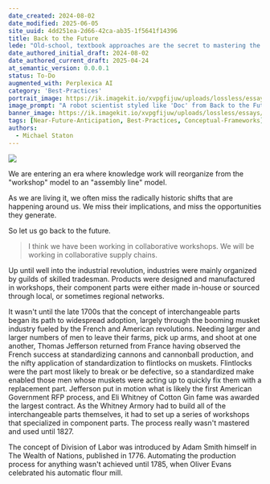 ```yaml
---
date_created: 2024-08-02
date_modified: 2025-06-05
site_uuid: 4dd251ea-2d66-42ca-ab35-1f5641f14396
title: Back to the Future
lede: "Old-school, textbook approaches are the secret to mastering the future of AI — sometimes, progress means going back to proven basics."
date_authored_initial_draft: 2024-08-02
date_authored_current_draft: 2025-04-24
at_semantic_version: 0.0.0.1
status: To-Do
augmented_with: Perplexica AI
category: 'Best-Practices'
portrait_image: https://ik.imagekit.io/xvpgfijuw/uploads/lossless/essays/2025-05-04_portraitimage_Back-to-the-Future_f185b129-8856-4150-891d-39a356745964_1oWaU4F7R.jpg
image_prompt: "A robot scientist styled like 'Doc' from Back to the Future, standing beside a futuristic DeLorean with an AI logo, inviting a passenger to learn AI skills. The scene blends retro sci-fi with modern technology."
banner_image: https://ik.imagekit.io/xvpgfijuw/uploads/lossless/essays/2025-05-04_bannerimage_Back-to-the-Future_8e54c711-a0ad-42c7-b5a6-56b4d9c253fd_T8diY8KQy.jpg
tags: [Near-Future-Anticipation, Best-Practices, Conceptual-Frameworks]
authors:
  - Michael Staton
---
```

![](https://i.imgur.com/Kdb5uZ3.png)

We are entering an era where knowledge work will reorganize from the "workshop" model to an "assembly line" model. 

As we are living it, we often miss the radically historic shifts that are happening around us.  We miss their implications, and miss the opportunities they generate.  

So let us go back to the future. 

> I think we have been working in collaborative workshops. We will be working in collaborative supply chains.

Up until well into the industrial revolution, industries were mainly organized by guilds of skilled tradesman. Products were designed and manufactured in workshops, their component parts were either made in-house or sourced through local, or sometimes regional networks. 



It wasn't until the late 1700s that the concept of interchangeable parts began its path to widespread adoption, largely through the booming musket industry fueled by the French and American revolutions. Needing larger and larger numbers of men to leave their farms, pick up arms, and shoot at one another, Thomas Jefferson returned from France having observed the French success at standardizing cannons and cannonball production, and the nifty application of standardization to flintlocks on muskets. Flintlocks were the part most likely to break or be defective, so a standardized make enabled those men whose muskets were acting up to quickly fix them with a replacement part. Jefferson put in motion what is likely the first American Government RFP process, and Eli Whitney of Cotton Gin fame was awarded the largest contract. As the Whitney Armory had to build all of the interchangeable parts themselves, it had to set up a series of workshops that specialized in component parts. The process really wasn't mastered and used until 1827.

The concept of Division of Labor was introduced by Adam Smith himself in The Wealth of Nations, published in 1776. Automating the production process for anything wasn't achieved until 1785, when Oliver Evans celebrated his automatic flour mill.
